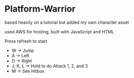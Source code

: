 # Platform-Warrior
based heavily on a tutorial but added my own character asset

used AWS for hosting, built with JavaScript and HTML

Press refresh to start
- W -> Jump
- A -> Left
- D -> Right
- J, K, L -> Hold to do Attack 1, 2, and 3
- M -> See Hitbox
